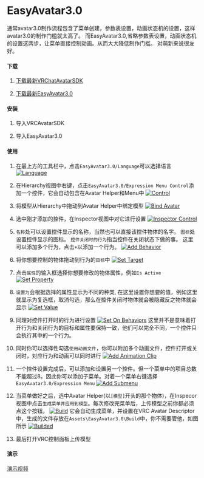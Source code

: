 # EasyAvatar3.0

通常avatar3.0制作流程包含了菜单创建，参数表设置，动画状态机的设置，这样avatar3.0的制作门槛就太高了。
而EasyAvatar3.0,省略参数表设置，动画状态机的设置这两步，让菜单直接控制动画。从而大大降低制作门槛。
对萌新来说很友好。

#### 下载

1. [下载最新VRChatAvatarSDK](https://vrchat.com/download/sdk3-avatars/ "下载")

2. [下载最新EasyAvatar3.0](https://github.com/SkyTNT/EasyAvatar3.0/releases/latest "下载")

#### 安装

1. 导入VRCAvatarSDK

2. 导入EasyAvatar3.0

#### 使用

1. 在最上方的工具栏中，点击`EasyAvatar3.0/Language`可以选择语言
[![Language](https://fs.fab.moe/?explorer/share/file&hash=e686XaRLEC2MJF6SUsu7cY9uaIZSDxUnG318F0TJMzY7HVkR6xT6qgu7&name=1.png "Language")](https://fs.fab.moe/?explorer/share/file&hash=e686XaRLEC2MJF6SUsu7cY9uaIZSDxUnG318F0TJMzY7HVkR6xT6qgu7&name=1.png "Language")

2. 在Hierarchy视图中右键，点击`EasyAvatar3.0/Expression Menu Control`添加一个控件，它会自动包含在Avatar Helper和Menu中
[![Control](https://fs.fab.moe/?explorer/share/file&hash=6428snJditR6Q-hEp26phyv2UZvEYKGDZ6b5ZdE5OFMyeE5Bv9iluQwE&name=2.png "Control")](https://fs.fab.moe/?explorer/share/file&hash=6428snJditR6Q-hEp26phyv2UZvEYKGDZ6b5ZdE5OFMyeE5Bv9iluQwE&name=2.png "Control")

3. 将模型从Hierarchy中拖动到Avatar Helper中绑定模型
[![Bind Avatar](https://fs.fab.moe/?explorer/share/file&hash=7288BlBteLu65cPPBe1R1p12NXI6B-9rjPuFfR-68MI2O1xtf5iJGZvi&name=4.png "Bind Avatar")](https://fs.fab.moe/?explorer/share/file&hash=7288BlBteLu65cPPBe1R1p12NXI6B-9rjPuFfR-68MI2O1xtf5iJGZvi&name=4.png "Bind Avatar")

4. 选中刚才添加的控件，在Inspector视图中对它进行设置
[![Inspector Control](https://fs.fab.moe/?explorer/share/file&hash=fcaaagVgNDf8Cl0mJfuT2iZeVwwUvY_bqDls_HIW0x4XxrljWadhSe2l&name=3.png "Inspector Control")](https://fs.fab.moe/?explorer/share/file&hash=fcaaagVgNDf8Cl0mJfuT2iZeVwwUvY_bqDls_HIW0x4XxrljWadhSe2l&name=3.png "Inspector Control")

5. `名称`处可以设置控件显示的名称，当然也可以直接该控件物体的名字。
`图标`处设置控件显示的图标。
`控件关闭时的行为`指当控件在关闭状态下做的事。
这里可以添加多个行为，点击`+`以添加一个行为。
[![Add Behavior](https://fs.fab.moe/?explorer/share/file&hash=7283bi_QsTdVY6j_lkT9JmU8EoMomEV4nDqaMZh8NYnMGIaGn36VWxGO&name=6.png "Add Behavior")](https://fs.fab.moe/?explorer/share/file&hash=7283bi_QsTdVY6j_lkT9JmU8EoMomEV4nDqaMZh8NYnMGIaGn36VWxGO&name=6.png "Add Behavior")

6. 将你想要控制的物体拖动到行为的`目标`中
[![Set Target](https://fs.fab.moe/?explorer/share/file&hash=31f4jgtKJOi2ja6GDAp6kZc3_sf5bzT2Doe2P_hS3y-Dt5ZD9WY1MMyZ&name=5.png "Set Target")](https://fs.fab.moe/?explorer/share/file&hash=31f4jgtKJOi2ja6GDAp6kZc3_sf5bzT2Doe2P_hS3y-Dt5ZD9WY1MMyZ&name=5.png "Set Target")

7. 点击`属性`的输入框选择你想要修改的物体属性，例如`Is Active`
[![Set Property](https://fs.fab.moe/?explorer/share/file&hash=d8d9hFDVkvZAicT070q4zNQuF5t7FXNOevTCzNl7Eyc8DxMyraF8QqQ7&name=7.png "Set Property")](https://fs.fab.moe/?explorer/share/file&hash=d8d9hFDVkvZAicT070q4zNQuF5t7FXNOevTCzNl7Eyc8DxMyraF8QqQ7&name=7.png "Set Property")

8. `设置为`会根据选择的属性显示为不同的种类, 在这里设置你想要的值，例如这里就显示为复选框，取消勾选，那么在控件关闭时物体就会被隐藏反之物体就会显示
[![Set Value](https://fs.fab.moe/?explorer/share/file&hash=edfftVBTwr4_kpMrcGxbx1IhIWfrvq6gvIQG1U2x2P4BLGASHiFnGIhM&name=8.png "Set Value")](https://fs.fab.moe/?explorer/share/file&hash=edfftVBTwr4_kpMrcGxbx1IhIWfrvq6gvIQG1U2x2P4BLGASHiFnGIhM&name=8.png "Set Value")

9. 同理对控件打开时的行为进行设置
[![Set On Behaviors](https://fs.fab.moe/?explorer/share/file&hash=a410JvE5XxZhPAxls-SjIIubGT-UZEtmbqn4Zser9ddIwQJ1CmG3oNrT&name=10.png "Set On Behaviors")](https://fs.fab.moe/?explorer/share/file&hash=a410JvE5XxZhPAxls-SjIIubGT-UZEtmbqn4Zser9ddIwQJ1CmG3oNrT&name=10.png "Set On Behaviors")
这里并不是意味着打开行为和关闭行为的目标和属性要保持一致，他们可以完全不同，一个控件只会执行其中的一个行为。

10. 同时你可以选择性勾选`使用动画文件`，你可以附加多个动画文件，控件打开或关闭时，对应行为和动画可以同时进行
[![Add Animation Clip](https://fs.fab.moe/?explorer/share/file&hash=97b3m1XN59ZiZQe3wKfgFdL2Iv3K-S68KLRlrO8Ak6qgrBGcTDmvv6sJ&name=11.png "Add Animation Clip")](https://fs.fab.moe/?explorer/share/file&hash=97b3m1XN59ZiZQe3wKfgFdL2Iv3K-S68KLRlrO8Ak6qgrBGcTDmvv6sJ&name=11.png "Add Animation Clip")

11. 一个控件设置完成后，可以添加和设置另一个控件。但一个菜单中的项目总数不能超过8。因此你可以添加子菜单。对着一个菜单右键选择`EasyAvatar3.0/Expression Menu`
[![Add Submenu](https://fs.fab.moe/?explorer/share/file&hash=afe06N1WBEfBSNOTzzRxeISXF8jwZMmyDeHB8hM_1ffv1ysDQ-rdLEs9&name=12.png "Add Submenu")](https://fs.fab.moe/?explorer/share/file&hash=afe06N1WBEfBSNOTzzRxeISXF8jwZMmyDeHB8hM_1ffv1ysDQ-rdLEs9&name=12.png "Add Submenu")

12. 当菜单做好之后，选中Avatar Helper(以`[模型]`开头的那个物体)，在Inspecor视图中点击`生成菜单并应用到模型`。每次修改完菜单后，上传模型之前你都必须点这个按钮。
[![Build](https://fs.fab.moe/?explorer/share/file&hash=f61aQ2-tvYbGmoTCVJyaQATxD46t1aEwLE_soTSxpcabIBYNssKFLyoY&name=13.png "Build")](https://fs.fab.moe/?explorer/share/file&hash=f61aQ2-tvYbGmoTCVJyaQATxD46t1aEwLE_soTSxpcabIBYNssKFLyoY&name=13.png "Build")
它会自动生成菜单，并设置在VRC Avatar Descriptor中，生成的文件存放在`Assets\EasyAvatar3.0\Build`中，你不需要管他，如图所示
[![Builded](https://fs.fab.moe/?explorer/share/file&hash=2718aumKQksGWLpd1W4JPo-bZaG-H7DzGQYDOkShPqz8VPb1LRiudXYR&name=14.png "Builded")](https://fs.fab.moe/?explorer/share/file&hash=2718aumKQksGWLpd1W4JPo-bZaG-H7DzGQYDOkShPqz8VPb1LRiudXYR&name=14.png "Builded")

13. 最后打开VRC控制面板上传模型

#### 演示

[演示视频](https://www.bilibili.com/video/BV1uZ4y1w76G/)
